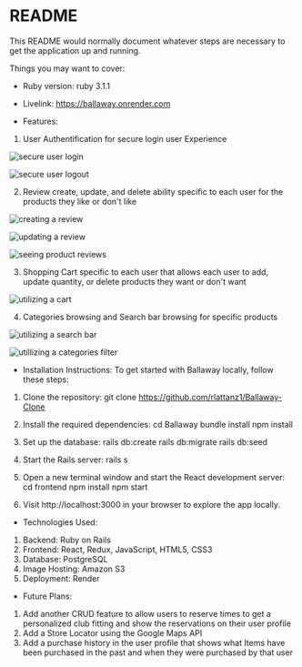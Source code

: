 # README

This README would normally document whatever steps are necessary to get the
application up and running.

Things you may want to cover:

* Ruby version: ruby 3.1.1

* Livelink: https://ballaway.onrender.com

* Features:

1. User Authentification for secure login user Experience

![secure user login](https://raw.github.com/rlattanz1/Ballaway-Clone/main/images/login.png?raw=true)

![secure user logout](https://raw.github.com/rlattanz1/Ballaway-Clone/main/images/logout.png?raw=true)

2.  Review create, update, and delete ability specific to each user for the products they like or don't like

![creating a review](https://raw.github.com/rlattanz1/Ballaway-Clone/main/images/create_reviews.png?raw=true)

![updating a review](https://raw.github.com/rlattanz1/Ballaway-Clone/main/images/update_reviews.png?raw=true)

![seeing product reviews](https://raw.github.com/rlattanz1/Ballaway-Clone/main/images/product_reviews.png?raw=true)

3. Shopping Cart specific to each user that allows each user to add, update quantity, or delete products they want or don't want

![utilizing a cart](https://raw.github.com/rlattanz1/Ballaway-Clone/main/images/cart.png?raw=true)

4. Categories browsing and Search bar browsing for specific products

![utilizing a search bar](https://raw.github.com/rlattanz1/Ballaway-Clone/main/images/categories.png?raw=true)

![utillizing a categories filter](https://raw.github.com/rlattanz1/Ballaway-Clone/main/images/search.png?raw=true)

* Installation Instructions:
To get started with Ballaway locally, follow these steps:

1. Clone the repository: git clone https://github.com/rlattanz1/Ballaway-Clone

2. Install the required dependencies: cd Ballaway bundle install npm install

3. Set up the database: rails db:create rails db:migrate rails db:seed

4. Start the Rails server: rails s

5. Open a new terminal window and start the React development server: cd frontend npm install npm start

6. Visit http://localhost:3000 in your browser to explore the app locally.

* Technologies Used:
1. Backend: Ruby on Rails
2. Frontend: React, Redux, JavaScript, HTML5, CSS3
3. Database: PostgreSQL
4. Image Hosting: Amazon S3
5. Deployment: Render

* Future Plans:
1. Add another CRUD feature to allow users to reserve times to get a personalized club fitting and show the reservations on their user profile
2. Add a Store Locator using the Google Maps API
3. Add a purchase history in the user profile that shows what Items have been purchased in the past and when they were purchased by that user
